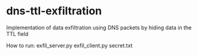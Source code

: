# dns-ttl-exfiltration
Implementation of data exfiltration using DNS packets by hiding data in the TTL field

How to run:
exfil_server.py
exfil_client.py secret.txt

